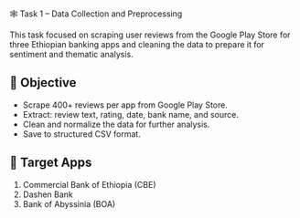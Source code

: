🕸️ Task 1 – Data Collection and Preprocessing

This task focused on scraping user reviews from the Google Play Store for three Ethiopian banking apps and cleaning the data to prepare it for sentiment and thematic analysis.

## 🎯 Objective

- Scrape 400+ reviews per app from Google Play Store.
- Extract: review text, rating, date, bank name, and source.
- Clean and normalize the data for further analysis.
- Save to structured CSV format.

## 🏦 Target Apps

1. Commercial Bank of Ethiopia (CBE)
2. Dashen Bank
3. Bank of Abyssinia (BOA)
